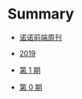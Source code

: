 # Summary

* [诺诺前端周刊](README.md)

* [2019](2019/index.md)
 * [第 1 期](2019/weekly-01.md)
 * [第 0 期](2019/weekly-00.md)
